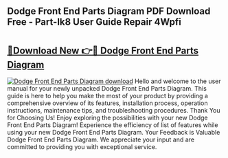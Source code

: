 ## Dodge Front End Parts Diagram PDF Download Free - Part-Ik8 User Guide Repair 4Wpfi

# <h2><a href="http://dfkq7vo.blite.top/?on=Dodge+Front+End+Parts+Diagram">🔗Download New 👉🔴 Dodge Front End Parts Diagram</a></h2>

[![Dodge Front End Parts Diagram download](https://i.imgur.com/lujVjoI.png)](http://dfkq7vo.blite.top/?on=Dodge+Front+End+Parts+Diagram)
Hello and welcome to the user manual for your newly unpacked Dodge Front End Parts Diagram. This guide is here to help you make the most of your product by providing a comprehensive overview of its features, installation process, operation instructions, maintenance tips, and troubleshooting procedures. Thank You for Choosing Us! Enjoy exploring the possibilities with your new Dodge Front End Parts Diagram! Experience the efficiency of list of features while using your new Dodge Front End Parts Diagram. Your Feedback is Valuable Dodge Front End Parts Diagram. We appreciate your input and are committed to providing you with exceptional service.
